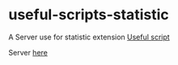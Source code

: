 # useful-scripts-statistic

A Server use for statistic extension [Useful script](https://github.com/HoangTran0410/useful-script)

Server [here](https://useful-script-statistic.onrender.com/)
